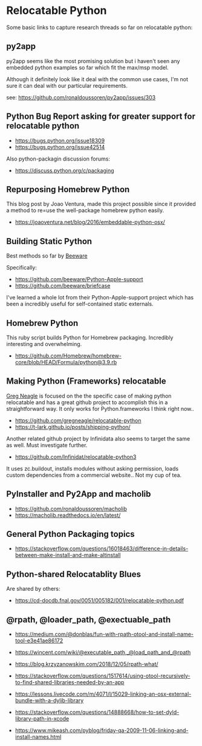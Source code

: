 # Relocatable Python

Some basic links to capture research threads so far on relocatable python:

## py2app

py2app seems like the most promising solution but i haven't seen any embedded python examples so far which fit the max/msp model.

Although it definitely look like it deal with the common use cases, I'm not sure it can deal with our particular requirements.

see: https://github.com/ronaldoussoren/py2app/issues/303

## Python Bug Report asking for greater support for relocatable python

- https://bugs.python.org/issue18309
- https://bugs.python.org/issue42514

Also python-packagin discussion forums:

- https://discuss.python.org/c/packaging

## Repurposing Homebrew Python

This blog post by Joao Ventura, made this project possible since it provided a method to re=use the well-package homebrew python easily.

- https://joaoventura.net/blog/2016/embeddable-python-osx/

## Building Static Python

Best methods so far by [Beeware](https://github.com/beeware)

Specifically:

- https://github.com/beeware/Python-Apple-support
- https://github.com/beeware/briefcase

I've learned a whole lot from their Python-Apple-support project which has been a incredibly useful for self-contained static externals.

## Homebrew Python

This ruby script builds Python for Homebrew packaging. Incredibly interesting and overwhelming.

- https://github.com/Homebrew/homebrew-core/blob/HEAD/Formula/python@3.9.rb

## Making Python (Frameworks) relocatable

[Greg Neagle](https://github.com/gregneagle) is focused on the the specific case of making python relocatable and has a great github project to accomplish this in a straightforward way. It only works for Python.frameworks I think right now..

- https://github.com/gregneagle/relocatable-python
- https://t-lark.github.io/posts/shipping-python/

Another related github project by Infinidata also seems to target the same as well. Must investigate further.

- https://github.com/Infinidat/relocatable-python3

It uses zc.buildout, installs modules without asking permission,
loads custom dependencies from a commercial website.. Not my cup of tea.

## PyInstaller and Py2App and macholib

- https://github.com/ronaldoussoren/macholib
- https://macholib.readthedocs.io/en/latest/

## General Python Packaging topics

- https://stackoverflow.com/questions/16018463/difference-in-details-between-make-install-and-make-altinstall

## Python-shared Relocatablity Blues

Are shared by others:

- https://cd-docdb.fnal.gov/0051/005182/001/relocatable-python.pdf

## @rpath, @loader_path, @exectuable_path

- https://medium.com/@donblas/fun-with-rpath-otool-and-install-name-tool-e3e41ae86172
- https://wincent.com/wiki/@executable_path,_@load_path_and_@rpath
- https://blog.krzyzanowskim.com/2018/12/05/rpath-what/

- https://stackoverflow.com/questions/1517614/using-otool-recursively-to-find-shared-libraries-needed-by-an-app

- https://lessons.livecode.com/m/4071/l/15029-linking-an-osx-external-bundle-with-a-dylib-library

- https://stackoverflow.com/questions/14888668/how-to-set-dyld-library-path-in-xcode

- https://www.mikeash.com/pyblog/friday-qa-2009-11-06-linking-and-install-names.html
